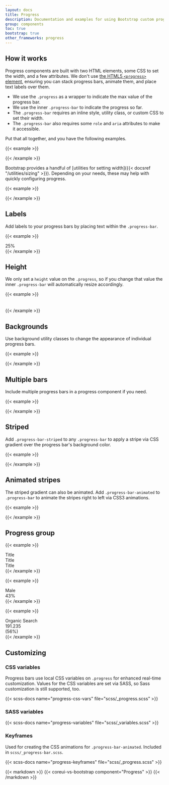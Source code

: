 ```yaml
---
layout: docs
title: Progress
description: Documentation and examples for using Bootstrap custom progress bars featuring support for stacked bars, animated backgrounds, and text labels.
group: components
toc: true
bootstrap: true
other_frameworks: progress
---
```


## How it works

Progress components are built with two HTML elements, some CSS to set the width, and a few attributes. We don't use [the HTML5 `<progress>` element](https://developer.mozilla.org/en-US/docs/Web/HTML/Element/progress), ensuring you can stack progress bars, animate them, and place text labels over them.

- We use the `.progress` as a wrapper to indicate the max value of the progress bar.
- We use the inner `.progress-bar` to indicate the progress so far.
- The `.progress-bar` requires an inline style, utility class, or custom CSS to set their width.
- The `.progress-bar` also requires some `role` and `aria` attributes to make it accessible.

Put that all together, and you have the following examples.

{{< example >}}
<div class="progress">
  <div class="progress-bar" role="progressbar" aria-valuenow="0" aria-valuemin="0" aria-valuemax="100"></div>
</div>
<div class="progress">
  <div class="progress-bar" role="progressbar" style="width: 25%" aria-valuenow="25" aria-valuemin="0" aria-valuemax="100"></div>
</div>
<div class="progress">
  <div class="progress-bar" role="progressbar" style="width: 50%" aria-valuenow="50" aria-valuemin="0" aria-valuemax="100"></div>
</div>
<div class="progress">
  <div class="progress-bar" role="progressbar" style="width: 75%" aria-valuenow="75" aria-valuemin="0" aria-valuemax="100"></div>
</div>
<div class="progress">
  <div class="progress-bar" role="progressbar" style="width: 100%" aria-valuenow="100" aria-valuemin="0" aria-valuemax="100"></div>
</div>
{{< /example >}}

Bootstrap provides a handful of [utilities for setting width]({{< docsref "/utilities/sizing" >}}). Depending on your needs, these may help with quickly configuring progress.

{{< example >}}
<div class="progress">
  <div class="progress-bar w-75" role="progressbar" aria-valuenow="75" aria-valuemin="0" aria-valuemax="100"></div>
</div>
{{< /example >}}

## Labels

Add labels to your progress bars by placing text within the `.progress-bar`.

{{< example >}}
<div class="progress">
  <div class="progress-bar" role="progressbar" style="width: 25%;" aria-valuenow="25" aria-valuemin="0" aria-valuemax="100">25%</div>
</div>
{{< /example >}}

## Height

We only set a `height` value on the `.progress`, so if you change that value the inner `.progress-bar` will automatically resize accordingly.

{{< example >}}
<div class="progress" style="height: 1px;">
  <div class="progress-bar" role="progressbar" style="width: 25%;" aria-valuenow="25" aria-valuemin="0" aria-valuemax="100"></div>
</div>
<div class="progress" style="height: 20px;">
  <div class="progress-bar" role="progressbar" style="width: 25%;" aria-valuenow="25" aria-valuemin="0" aria-valuemax="100"></div>
</div>
{{< /example >}}

## Backgrounds

Use background utility classes to change the appearance of individual progress bars.

{{< example >}}
<div class="progress">
  <div class="progress-bar bg-success" role="progressbar" style="width: 25%" aria-valuenow="25" aria-valuemin="0" aria-valuemax="100"></div>
</div>
<div class="progress">
  <div class="progress-bar bg-info" role="progressbar" style="width: 50%" aria-valuenow="50" aria-valuemin="0" aria-valuemax="100"></div>
</div>
<div class="progress">
  <div class="progress-bar bg-warning" role="progressbar" style="width: 75%" aria-valuenow="75" aria-valuemin="0" aria-valuemax="100"></div>
</div>
<div class="progress">
  <div class="progress-bar bg-danger" role="progressbar" style="width: 100%" aria-valuenow="100" aria-valuemin="0" aria-valuemax="100"></div>
</div>
{{< /example >}}

## Multiple bars

Include multiple progress bars in a progress component if you need.

{{< example >}}
<div class="progress">
  <div class="progress-bar" role="progressbar" style="width: 15%" aria-valuenow="15" aria-valuemin="0" aria-valuemax="100"></div>
  <div class="progress-bar bg-success" role="progressbar" style="width: 30%" aria-valuenow="30" aria-valuemin="0" aria-valuemax="100"></div>
  <div class="progress-bar bg-info" role="progressbar" style="width: 20%" aria-valuenow="20" aria-valuemin="0" aria-valuemax="100"></div>
</div>
{{< /example >}}

## Striped

Add `.progress-bar-striped` to any `.progress-bar` to apply a stripe via CSS gradient over the progress bar's background color.

{{< example >}}
<div class="progress">
  <div class="progress-bar progress-bar-striped" role="progressbar" style="width: 10%" aria-valuenow="10" aria-valuemin="0" aria-valuemax="100"></div>
</div>
<div class="progress">
  <div class="progress-bar progress-bar-striped bg-success" role="progressbar" style="width: 25%" aria-valuenow="25" aria-valuemin="0" aria-valuemax="100"></div>
</div>
<div class="progress">
  <div class="progress-bar progress-bar-striped bg-info" role="progressbar" style="width: 50%" aria-valuenow="50" aria-valuemin="0" aria-valuemax="100"></div>
</div>
<div class="progress">
  <div class="progress-bar progress-bar-striped bg-warning" role="progressbar" style="width: 75%" aria-valuenow="75" aria-valuemin="0" aria-valuemax="100"></div>
</div>
<div class="progress">
  <div class="progress-bar progress-bar-striped bg-danger" role="progressbar" style="width: 100%" aria-valuenow="100" aria-valuemin="0" aria-valuemax="100"></div>
</div>
{{< /example >}}

## Animated stripes

The striped gradient can also be animated. Add `.progress-bar-animated` to `.progress-bar` to animate the stripes right to left via CSS3 animations.

{{< example >}}
<div class="progress">
  <div class="progress-bar progress-bar-striped progress-bar-animated" role="progressbar" aria-valuenow="75" aria-valuemin="0" aria-valuemax="100" style="width: 75%"></div>
</div>
{{< /example >}}

## Progress group

{{< example >}}
<div class="progress-group mb-4">
  <div class="progress-group-prepend">
    <span class="text-body-secondary small">
      Title
    </span>
  </div>
  <div class="progress-group-bars">
    <div class="progress progress-thin">
      <div class="progress-bar bg-info" role="progressbar" style="width: 34%" aria-valuenow="34" aria-valuemin="0" aria-valuemax="100"></div>
    </div>
    <div class="progress progress-thin">
      <div class="progress-bar bg-danger" role="progressbar" style="width: 78%" aria-valuenow="78" aria-valuemin="0" aria-valuemax="100"></div>
    </div>
  </div>
</div>
<div class="progress-group mb-4">
  <div class="progress-group-prepend">
    <span class="text-body-secondary small">
      Title
    </span>
  </div>
  <div class="progress-group-bars">
    <div class="progress progress-thin">
      <div class="progress-bar bg-info" role="progressbar" style="width: 56%" aria-valuenow="56" aria-valuemin="0" aria-valuemax="100"></div>
    </div>
    <div class="progress progress-thin">
      <div class="progress-bar bg-danger" role="progressbar" style="width: 94%" aria-valuenow="94" aria-valuemin="0" aria-valuemax="100"></div>
    </div>
    <div class="progress progress-thin">
      <div class="progress-bar bg-success" role="progressbar" style="width: 67%" aria-valuenow="67" aria-valuemin="0" aria-valuemax="100"></div>
    </div>
  </div>
</div>
<div class="progress-group mb-4">
  <div class="progress-group-prepend">
    <span class="text-body-secondary small">
      Title
    </span>
  </div>
  <div class="progress-group-bars">
    <div class="progress progress-thin">
      <div class="progress-bar bg-info" role="progressbar" style="width: 56%" aria-valuenow="56" aria-valuemin="0" aria-valuemax="100"></div>
    </div>
    <div class="progress progress-thin">
      <div class="progress-bar bg-danger" role="progressbar" style="width: 94%" aria-valuenow="94" aria-valuemin="0" aria-valuemax="100"></div>
    </div>
    <div class="progress progress-thin">
      <div class="progress-bar bg-success" role="progressbar" style="width: 67%" aria-valuenow="67" aria-valuemin="0" aria-valuemax="100"></div>
    </div>
    <div class="progress progress-thin">
      <div class="progress-bar bg-warning" role="progressbar" style="width: 17%" aria-valuenow="17" aria-valuemin="0" aria-valuemax="100"></div>
    </div>
  </div>
</div>
{{< /example >}}

{{< example >}}
<div class="progress-group">
  <div class="progress-group-header">
    <i class="cil-user progress-group-icon me-2"></i>
    <div>Male</div>
    <div class="ms-auto font-weight-bold">43%</div>
  </div>
  <div class="progress-group-bars">
    <div class="progress progress-thin">
      <div class="progress-bar bg-warning" role="progressbar" style="width: 43%" aria-valuenow="43" aria-valuemin="0" aria-valuemax="100"></div>
    </div>
  </div>
</div>
{{< /example >}}

{{< example >}}
<div class="progress-group">
  <div class="progress-group-header align-items-end">
    <i class="cil-globe-alt progress-group-icon me-2"></i>
    <div>Organic Search</div>
    <div class="ms-auto font-weight-bold me-2">191.235</div>
    <div class="text-muted small">(56%)</div>
  </div>
  <div class="progress-group-bars">
    <div class="progress progress-thin">
      <div class="progress-bar bg-success" role="progressbar" style="width: 56%" aria-valuenow="56" aria-valuemin="0" aria-valuemax="100"></div>
    </div>
  </div>
</div>
{{< /example >}}

## Customizing

### CSS variables

Progress bars use local CSS variables on `.progress` for enhanced real-time customization. Values for the CSS variables are set via SASS, so Sass customization is still supported, too.

{{< scss-docs name="progress-css-vars" file="scss/_progress.scss" >}}

### SASS variables

{{< scss-docs name="progress-variables" file="scss/_variables.scss" >}}

### Keyframes

Used for creating the CSS animations for `.progress-bar-animated`. Included in `scss/_progress-bar.scss`.

{{< scss-docs name="progress-keyframes" file="scss/_progress.scss" >}}

{{< markdown >}}
{{< coreui-vs-bootstrap component="Progress" >}}
{{< /markdown >}}